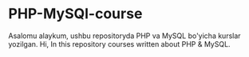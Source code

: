 # PHP-MySQl-course
Asalomu alaykum, ushbu repositoryda PHP va MySQL bo'yicha kurslar yozilgan.
Hi, In this repository courses written about PHP & MySQL.
